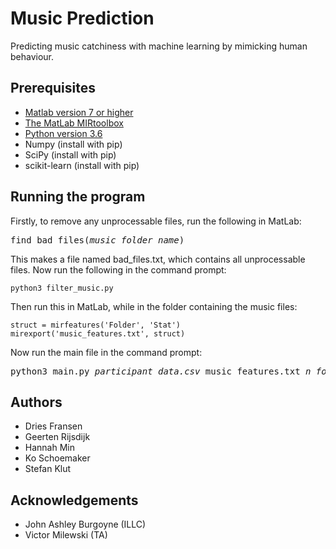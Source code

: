 # Music Prediction
Predicting music catchiness with machine learning by mimicking human behaviour.

## Prerequisites
- [Matlab version 7 or higher](https://www.mathworks.com/products/matlab.html "Matlab")
- [The MatLab MIRtoolbox](https://www.jyu.fi/hytk/fi/laitokset/mutku/en/research/materials/mirtoolbox "MIRtoolbox")
- [Python version 3.6](https://www.python.org/downloads/ "Python")
- Numpy (install with pip)
- SciPy (install with pip)
- scikit-learn (install with pip)

## Running the program
Firstly, to remove any unprocessable files, run the following in MatLab:
<pre>
find_bad_files(<i>music_folder_name</i>)
</pre>
This makes a file named bad_files.txt, which contains all unprocessable files.
Now run the following in the command prompt:
```
python3 filter_music.py
```
Then run this in MatLab, while in the folder containing the music files:
```
struct = mirfeatures('Folder', 'Stat')
mirexport('music_features.txt', struct)
```
Now run the main file in the command prompt:
<pre>
python3 main.py <i>participant_data.csv</i> music_features.txt <i>n_folds</i>
</pre>

## Authors
- Dries Fransen
- Geerten Rijsdijk
- Hannah Min
- Ko Schoemaker
- Stefan Klut

## Acknowledgements
- John Ashley Burgoyne (ILLC)
- Victor Milewski (TA)
